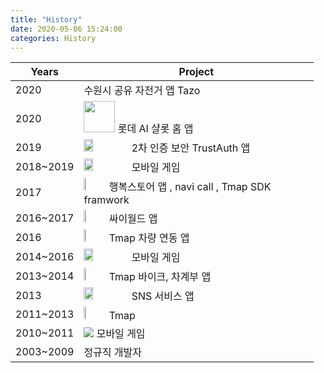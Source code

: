 ```yaml
---
title: "History"
date: 2020-05-06 15:24:00
categories: History
---
```


| Years | Project |
| - | - |
| 2020 | 수원시 공유 자전거 앱 Tazo|
| 2020 | <img src="https://user-images.githubusercontent.com/64881706/82163721-cd73b100-98e7-11ea-9295-35e93432b37d.jpg" width = "50" height = "50"> 롯데 AI 샬롯 홈 앱  |
| 2019 | <img src="https://user-images.githubusercontent.com/64881706/82164542-1b8ab380-98ec-11ea-90e7-d90b2b976971.png" width = "20%" height = "20%" >  2차 인증 보안 TrustAuth 앱|
| 2018~2019 | <img src="https://user-images.githubusercontent.com/64881706/82171733-30267600-9903-11ea-8f1e-c7b819085383.png" width="20%" height="20%"> 모바일 게임 |
| 2017 | <img src="https://user-images.githubusercontent.com/64881706/82165392-cc468200-98ef-11ea-850e-077871e1fcea.png" width="10%" height="10%"> 행복스토어 앱 , navi call , Tmap SDK framwork |
|2016~2017| <img src ="https://user-images.githubusercontent.com/64881706/82166247-d61db480-98f2-11ea-873e-e49bf59af16c.jpg" width="10%" height="10%"> 싸이월드 앱 |
|2016| <img src="https://user-images.githubusercontent.com/64881706/82165392-cc468200-98ef-11ea-850e-077871e1fcea.png" width="10%" height="10%"> Tmap 차량 연동 앱 |
| 2014~2016 |  <img src="https://user-images.githubusercontent.com/64881706/82171733-30267600-9903-11ea-8f1e-c7b819085383.png" width="20%" height="20%"> 모바일 게임 |
| 2013~2014 | <img src="https://user-images.githubusercontent.com/64881706/82165392-cc468200-98ef-11ea-850e-077871e1fcea.png" width="10%" height="10%"> Tmap 바이크, 차계부 앱 |
| 2013 | <img src = "https://user-images.githubusercontent.com/64881706/82166429-5a703780-98f3-11ea-80cb-5add6d6d681d.png" width = "20%" height="20%"> SNS 서비스 앱 |
| 2011~2013 | <img src="https://user-images.githubusercontent.com/64881706/82165392-cc468200-98ef-11ea-850e-077871e1fcea.png" width="10%" height="10%"> Tmap |
| 2010~2011 | <img src ="https://user-images.githubusercontent.com/64881706/82166799-9061eb80-98f4-11ea-8912-20c72d270238.png" > 모바일 게임 |
| 2003~2009 | 정규직 개발자 |


